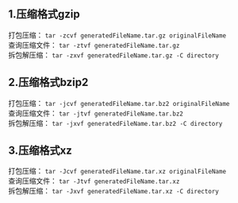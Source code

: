 ## 1.压缩格式gzip
打包压缩： ```tar -zcvf generatedFileName.tar.gz originalFileName```  
查询压缩文件： ```tar -ztvf generatedFileName.tar.gz```  
拆包解压缩： ```tar -zxvf generatedFileName.tar.gz -C directory```

## 2.压缩格式bzip2
打包压缩： ```tar -jcvf generatedFileName.tar.bz2 originalFileName```  
查询压缩文件： ```tar -jtvf generatedFileName.tar.bz2```  
拆包解压缩： ```tar -jxvf generatedFileName.tar.bz2 -C directory```

## 3.压缩格式xz
打包压缩： ```tar -Jcvf generatedFileName.tar.xz originalFileName```  
查询压缩文件： ```tar -Jtvf generatedFileName.tar.xz```  
拆包解压缩： ```tar -Jxvf generatedFileName.tar.xz -C directory```
